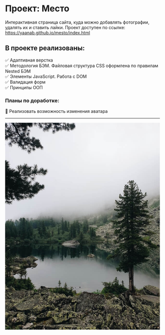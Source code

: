 # Проект: Место
Интерактивная страница сайта, куда можно добавлять фотографии, удалять их и ставить лайки.
Проект доступен по ссылке:
https://yaanab.github.io/mesto/index.html

## В проекте реализованы:
:white_check_mark: Адаптивная верстка<br>
:white_check_mark: Методология БЭМ. Файловая структура CSS оформлена по правилам Nested БЭМ <br>
:white_check_mark: Элементы JavaScript. Работа с DOM<br>
:white_check_mark: Валидация форм<br>
:white_check_mark: Принципы ООП<br>

### Планы по доработке:
:black_square_button: Реализовать возможность изменения аватара<br>
___
![](./src/images/krasnoyarskiy-krai.jpg)
